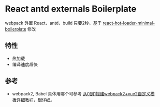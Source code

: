 # React antd externals Boilerplate

webpack 外置 React，antd，build 只要2秒。基于 [react-hot-loader-minimal-boilerplate](https://github.com/wkwiatek/react-hot-loader-minimal-boilerplate) 修改

## 特性

- 热加载
- 编译速度超快

## 参考

- webpack2, Babel 具体用哪个可参考 [从0到1搭建webpack2+vue2自定义模板详细教程](https://zhaomenghuan.github.io/2017/05/17/从0到1搭建webpack2-vue2自定义模板详细教程/#webpack-中如何使用-es6-es8)，很详细。
